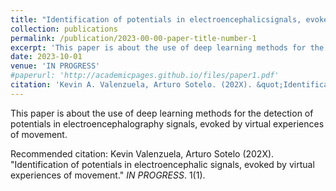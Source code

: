 ```yaml
---
title: "Identification of potentials in electroencephalicsignals, evoked by virtual experiences of movement."
collection: publications
permalink: /publication/2023-00-00-paper-title-number-1
excerpt: 'This paper is about the use of deep learning methods for the detection of potentials in electroencephalography signals, evoked by virtual experiences of movement.'
date: 2023-10-01
venue: 'IN PROGRESS'
#paperurl: 'http://academicpages.github.io/files/paper1.pdf'
citation: 'Kevin A. Valenzuela, Arturo Sotelo. (202X). &quot;Identification of potentials in electroencephalic signals, evoked by virtual experiences of movement.&quot; <i>IN PROGRESS</i>. 1(1).'
---
```

This paper is about the use of deep learning methods for the detection of potentials in electroencephalography signals, evoked by virtual experiences of movement.

<!--[Download paper here](http://academicpages.github.io/files/paper1.pdf)-->

Recommended citation: Kevin Valenzuela, Arturo Sotelo (202X). "Identification of potentials in electroencephalic signals, evoked by virtual experiences of movement." <i>IN PROGRESS</i>. 1(1).
